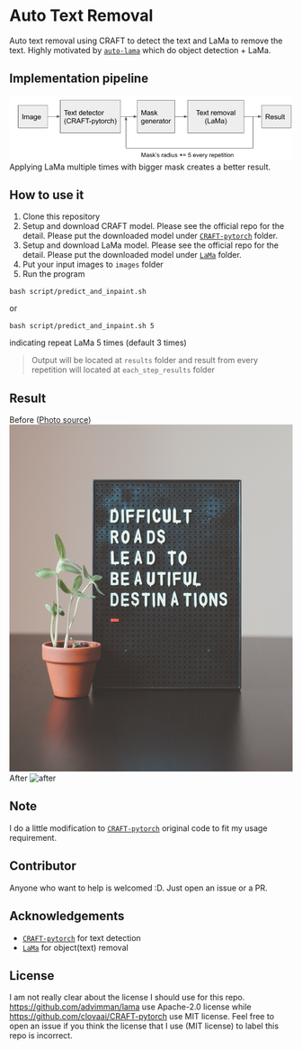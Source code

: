 # Auto Text Removal
Auto text removal using CRAFT to detect the text and LaMa to remove the text. Highly motivated by [`auto-lama`](https://github.com/andy971022/auto-lama) which do object detection + LaMa.

## Implementation pipeline
![pipeline](./assets/image_1.png)
Applying LaMa multiple times with bigger mask creates a better result.

## How to use it
1. Clone this repository
2. Setup and download CRAFT model. Please see the official repo for the detail. Please put the downloaded model under [`CRAFT-pytorch`](https://github.com/clovaai/CRAFT-pytorch) folder. 
3. Setup and download LaMa model. Please see the official repo for the detail. Please put the downloaded model under [`LaMa`](https://github.com/advimman/lama) folder.
4. Put your input images to `images` folder
5. Run the program
```
bash script/predict_and_inpaint.sh
``` 
or
```
bash script/predict_and_inpaint.sh 5
``` 
indicating repeat LaMa 5 times (default 3 times)

> Output will be located at `results` folder and result from every repetition will located at `each_step_results` folder

## Result
Before ([Photo source](https://unsplash.com/photos/z1d-LP8sjuI))
![before](./assets/image_2.jpg)
After
![after](./assets/image_3.png)

## Note
I do a little modification to [`CRAFT-pytorch`](https://github.com/clovaai/CRAFT-pytorch) original code to fit my usage requirement.

## Contributor
Anyone who want to help is welcomed :D. Just open an issue or a PR.

## Acknowledgements
- [`CRAFT-pytorch`](https://github.com/clovaai/CRAFT-pytorch) for text detection
- [`LaMa`](https://github.com/advimman/lama) for object(text) removal

## License
I am not really clear about the license I should use for this repo. https://github.com/advimman/lama use Apache-2.0 license while https://github.com/clovaai/CRAFT-pytorch use MIT license. Feel free to open an issue if you think the license that I use (MIT license) to label this repo is incorrect. 
